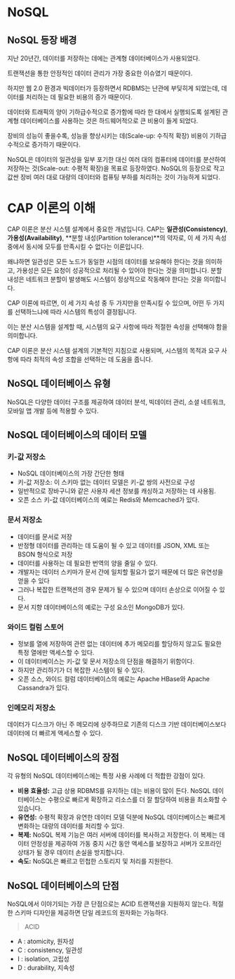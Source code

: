 # NoSQL

## NoSQL 등장 배경

지난 20년간, 데이터를 저장하는 데에는 관계형 데이터베이스가 사용되었다. 

트랜잭션을 통한 안정적인 데이터 관리가 가장 중요한 이슈였기 때문이다. 

하지만 웹 2.0 환경과 빅데이터가 등장하면서 RDBMS는 난관에 부딪히게 되었는데, 데이터를 처리하는 데 필요한 비용의 증가 때문이다. 

데이터와 트래픽의 양이 기하급수적으로 증가함에 따라 한 대에서 실행되도록 설계된 관계형 데이터베이스를 사용하는 것은 하드웨어적으로 큰 비용이 들게 되었다. 

장비의 성능이 좋을수록, 성능을 향상시키는 데(Scale-up: 수직적 확장) 비용이 기하급수적으로 증가하기 때문이다.

NoSQL은 데이터의 일관성을 일부 포기한 대신 여러 대의 컴퓨터에 데이터를 분산하여 저장하는 것(Scale-out: 수평적 확장)을 목표로 등장하였다. NoSQL의 등장으로 작고 값싼 장비 여러 대로 대량의 데이터와 컴퓨팅 부하를 처리하는 것이 가능하게 되었다.

# **CAP 이론의 이해**

CAP 이론은 분산 시스템 설계에서 중요한 개념입니다. CAP는 **일관성(Consistency)**, **가용성(Availability)**, **분할 내성(Partition tolerance)**의 약자로, 이 세 가지 속성 중에서 동시에 모두를 만족시킬 수 없다는 이론입니다.

왜냐하면 일관성은 모든 노드가 동일한 시점의 데이터를 보유해야 한다는 것을 의미하고, 가용성은 모든 요청이 성공적으로 처리될 수 있어야 한다는 것을 의미합니다. 분할 내성은 네트워크 분할이 발생해도 시스템이 정상적으로 작동해야 한다는 것을 의미합니다.

CAP 이론에 따르면, 이 세 가지 속성 중 두 가지만을 만족시킬 수 있으며, 어떤 두 가지를 선택하느냐에 따라 시스템의 특성이 결정됩니다.

이는 분산 시스템을 설계할 때, 시스템의 요구 사항에 따라 적절한 속성을 선택해야 함을 의미합니다.

CAP 이론은 분산 시스템 설계의 기본적인 지침으로 사용되며, 시스템의 목적과 요구 사항에 따라 최적의 속성 조합을 선택하는 데 도움을 줍니다.

## NoSQL 데이터베이스 유형

NoSQL은 다양한 데이터 구조를 제공하여 데이터 분석, 빅데이터 관리, 소셜 네트워크, 모바일 앱 개발 등에 적용할 수 있다.

## NoSQL 데이터베이스의 데이터 모델

### 키-값 저장소

- NoSQL 데이터베이스의 가장 간단한 형태
- 키-값 저장소: 이 스키마 없는 데이터 모델은 키-값 쌍의 사전으로 구성
- 일반적으로 장바구니와 같은 사용자 세션 정보를 캐싱하고 저장하는 데 사용됨.
- 오픈 소스 키-값 데이터베이스의 예로는 Redis와 Memcached가 있다.

### 문서 저장소

- 데이터를 문서로 저장
- 반정형 데이터를 관리하는 데 도움이 될 수 있고 데이터를 JSON, XML 또는 BSON 형식으로 저장
- 데이터를 사용하는 데 필요한 번역의 양을 줄일 수 있다.
- 개발자는 데이터 스키마가 문서 간에 일치할 필요가 없기 때문에 더 많은 유연성을 얻을 수 있다
- 그러나 복잡한 트랜잭션의 경우 문제가 될 수 있으며 데이터 손상으로 이어질 수 있다.
- 문서 지향 데이터베이스의 예로는 구성 요소인 MongoDB가 있다.

### 와이드 컬럼 스토어

- 정보를 열에 저장하여 관련 없는 데이터에 추가 메모리를 할당하지 않고도 필요한 특정 열에만 액세스할 수 있다.
- 이 데이터베이스는 키-값 및 문서 저장소의 단점을 해결하기 위함이다.
- 하지만 관리하기가 더 복잡한 시스템이 될 수 있다.
- 오픈 소스, 와이드 컬럼 데이터베이스의 예로는 Apache HBase와 Apache Cassandra가 있다.

### 인메모리 저장소

데이터가 디스크가 아닌 주 메모리에 상주하므로 기존의 디스크 기반 데이터베이스보다 데이터에 더 빠르게 액세스할 수 있다.

## NoSQL 데이터베이스의 장점

각 유형의 NoSQL 데이터베이스에는 특정 사용 사례에 더 적합한 강점이 있다. 

- **비용 효율성:** 고급 상용 RDBMS를 유지하는 데는 비용이 많이 든다. NoSQL 데이터베이스는 수평으로 빠르게 확장하고 리소스를 더 잘 할당하여 비용을 최소화할 수 있습니다.
- **유연성:** 수평적 확장과 유연한 데이터 모델 덕분에 NoSQL 데이터베이스는 빠르게 변화하는 대량의 데이터를 처리할 수 있다.
- **복제:** NoSQL 복제 기능은 여러 서버에 데이터를 복사하고 저장한다. 이 복제는 데이터 안정성을 제공하여 가동 중지 시간 동안 액세스를 보장하고 서버가 오프라인 상태가 될 경우 데이터 손실을 방지합니다.
- **속도:** NoSQL은 빠르고 민첩한 스토리지 및 처리를 지원한다.

## NoSQL 데이터베이스의 단점

NoSQL에서 이야기되는 가장 큰 단점으로는 ACID 트랜잭션을 지원하지 않는다. 적절한 스키마 디자인을 제공하면 단일 레코드의 원자화는 가능하다.

> ACID
> 
- A : atomicity, 원자성
- C : consistency, 일관성
- I : isolation, 고립성
- D : durability, 지속성
